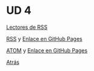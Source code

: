 # UD 4

[Lectores de RSS](./T4-1/README.md)

[RSS](./T4-2/RSS.xml) y [Enlace en GitHub Pages](https://stunning-adventure-634vz8r.pages.github.io/)

[ATOM](./T4-3/ATOM.xml) y [Enlace en GitHub Pages](https://stunning-adventure-634vz8r.pages.github.io/)

[Atrás](../README.md)